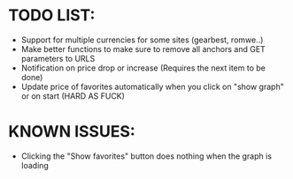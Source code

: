 # TODO LIST:
* Support for multiple currencies for some sites (gearbest, romwe..)
* Make better functions to make sure to remove all anchors and GET parameters to URLS
* Notification on price drop or increase (Requires the next item to be done)
* Update price of favorites automatically when you click on "show graph" or on start (HARD AS FUCK)

# KNOWN ISSUES:
* Clicking the "Show favorites" button does nothing when the graph is loading